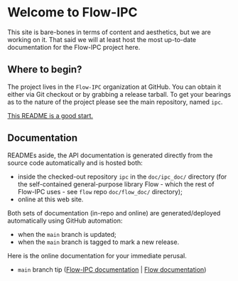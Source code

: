 # Welcome to Flow-IPC

This site is bare-bones in terms of content and aesthetics, but we are working on it.  That said we will at least host the most up-to-date documentation for the Flow-IPC project here.

## Where to begin?

The project lives in the `Flow-IPC` organization at GitHub.  You can obtain it either via Git checkout or by grabbing a release tarball.  To get your bearings as to the nature of the project please see the main repository, named `ipc`.

[This README is a good start.](https://github.com/Flow-IPC/ipc/blob/main/README.md)

## Documentation

READMEs aside, the API documentation is generated directly from the source code automatically and is hosted both:
  - inside the checked-out repository `ipc` in the `doc/ipc_doc/` directory (for the self-contained general-purpose library Flow - which the rest of Flow-IPC uses - see `flow` repo `doc/flow_doc/` directory);
  - online at this web site.

Both sets of documentation (in-repo and online) are generated/deployed automatically using GitHub automation:
  - when the `main` branch is updated;
  - when the `main` branch is tagged to mark a new release.

Here is the online documentation for your immediate perusal.

  - `main` branch tip ([Flow-IPC documentation](./doc/flow-ipc/versions/main/index.html) |
                       [Flow documentation](./doc/flow/versions/main/index.html))

